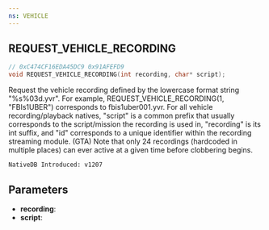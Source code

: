 ```yaml
---
ns: VEHICLE
---
```

## REQUEST_VEHICLE_RECORDING

```c
// 0xC474CF16EDA45DC9 0x91AFEFD9
void REQUEST_VEHICLE_RECORDING(int recording, char* script);
```

Request the vehicle recording defined by the lowercase format string "%s%03d.yvr". For example, REQUEST_VEHICLE_RECORDING(1, "FBIs1UBER") corresponds to fbis1uber001.yvr.
For all vehicle recording/playback natives, "script" is a common prefix that usually corresponds to the script/mission the recording is used in, "recording" is its int suffix, and "id" corresponds to a unique identifier within the recording streaming module.
(GTA) Note that only 24 recordings (hardcoded in multiple places) can ever active at a given time before clobbering begins.

```
NativeDB Introduced: v1207
```

## Parameters
* **recording**:
* **script**:
